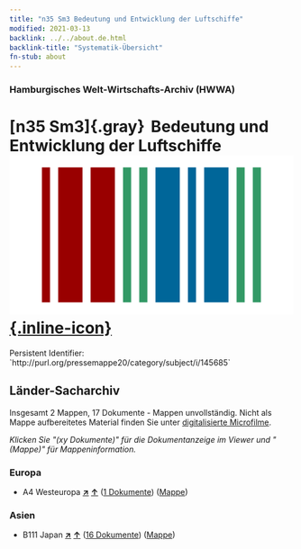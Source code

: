 ```yaml
---
title: "n35 Sm3 Bedeutung und Entwicklung der Luftschiffe"
modified: 2021-03-13
backlink: ../../about.de.html
backlink-title: "Systematik-Übersicht"
fn-stub: about
---
```


### Hamburgisches Welt-Wirtschafts-Archiv (HWWA)

# [n35 Sm3]{.gray}&#8201; Bedeutung und Entwicklung der Luftschiffe &#160; [![Wikidata](/images/Wikidata-logo.svg "Wikidata"){.inline-icon}](http://www.wikidata.org/entity/Q104711264)

<div class="hint">Persistent Identifier: `http://purl.org/pressemappe20/category/subject/i/145685`</div>







## Länder-Sacharchiv




Insgesamt 2 Mappen, 17 Dokumente - Mappen unvollständig.
Nicht als Mappe aufbereitetes Material finden Sie unter [digitalisierte Microfilme](/film/h1_sh.de.html).

_Klicken Sie "(xy Dokumente)" für die Dokumentanzeige im Viewer und "(Mappe)" für Mappeninformation._




### Europa

- A4 Westeuropa [**&nearr;**](../../../geo/i/140897/about.de.html "Westeuropa (alle Mappen)") [**&uarr;**](../../../geo/about.de.html#A4 "Ländersystematik") (<a href="https://pm20.zbw.eu/iiifview/folder/sh/140897,145685" title="über: Westeuropa : Bedeutung und Entwicklung der Luftschiffe" target="_blank">1 Dokumente</a>) ([Mappe](../../../../folder/sh/1408xx/140897/1456xx/145685/about.de.html))

### Asien

- B111 Japan [**&nearr;**](../../../geo/i/141272/about.de.html "Japan (alle Mappen)") [**&uarr;**](../../../geo/about.de.html#B111 "Ländersystematik") (<a href="https://pm20.zbw.eu/iiifview/folder/sh/141272,145685" title="über: Japan : Bedeutung und Entwicklung der Luftschiffe" target="_blank">16 Dokumente</a>) ([Mappe](../../../../folder/sh/1412xx/141272/1456xx/145685/about.de.html))








